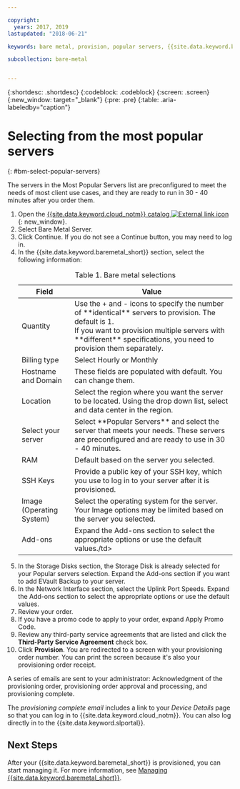 ```yaml
---

copyright:
  years: 2017, 2019
lastupdated: "2018-06-21"

keywords: bare metal, provision, popular servers, {{site.data.keyword.baremetal_long}}, {{site.data.keyword.baremetal_short}}

subcollection: bare-metal


---
```


{:shortdesc: .shortdesc}
{:codeblock: .codeblock}
{:screen: .screen}
{:new_window: target="_blank"}
{:pre: .pre}
{:table: .aria-labeledby="caption"}


# Selecting from the most popular servers
{: #bm-select-popular-servers}

The servers in the Most Popular Servers list are preconfigured to meet the needs of most client use cases, and they are ready to run in 30 - 40 minutes after you order them.
1. Open the [{{site.data.keyword.cloud_notm}} catalog ![External link icon](../icons/launch-glyph.svg "External link icon")](https://console.bluemix.net/catalog/){: new_window}.   
2. Select Bare Metal Server.
3. Click Continue.  If you do not see a Continue button, you may need to log in.
2. In the {{site.data.keyword.baremetal_short}} section, select the following information:
    <table>
    <CAPTION>Table 1. Bare metal selections</CAPTION>
    <THEAD>
    <TR>
    <th>Field</th>
    <th>Value</th>
    </TR>
    </THEAD>
    <TBODY>
    <tr>
    <td>Quantity</td>
    <td>Use the + and - icons to specify the number of **identical** servers to provision. The default is 1.<br>If you want to provision multiple servers with **different** specifications, you need to provision them separately.
    <tr>
    <tr>
    <td>Billing type</td>
    <td>Select Hourly or Monthly
    <tr>
    <td>Hostname and Domain</td>
    <td>These fields are populated with default. You can change them.</td>
    </tr>
    <tr>
    <td>Location</td>
    <td>Select the region where you want the server to be located. Using the drop down list, select and data center in the region. </td>
    </tr>
    <tr>
    <tr>
    <td>Select your server</td>
    <td>Select **Popular Servers** and select the server that meets your needs. These servers are preconfigured and are ready to use in 30 - 40 minutes.
    </tr>
    <tr>
    <td>RAM</td>
    <td>Default based on the server you selected.</td>
    </tr>
    <tr>
    <td>SSH Keys</td>
    <td>Provide a public key of your SSH key, which you use to log in to your server after it is provisioned.</td>
    </tr>
    <tr>
    <td>Image <br>(Operating System)</td>
    <td>Select the operating system for the server. Your Image options may be limited based on the server you selected.</td>
    </tr>
    <td>Add-ons</td>
    <td>Expand the Add-ons section to select the appropriate options or use the default values./td>
    </tr>
    </TBODY>
    </table>
3. In the Storage Disks section, the Storage Disk is already selected for your Popular servers selection. Expand the Add-ons section if you want to add EVault Backup to your server.
4. In the Network Interface section, select the Uplink Port Speeds. Expand the Add-ons section to select the appropriate options or use the default values.
4.  Review your order.
4. If you have a promo code to apply to your order, expand Apply Promo Code.  
5.  Review any third-party service agreements that are listed and click the **Third-Party Service Agreement** check box.
6.  Click **Provision**. You are redirected to a screen with your provisioning order number. You can print the screen because it's also your provisioning order receipt.

 A series of emails are sent to your administrator: Acknowledgment of the provisioning order, provisioning order approval and processing, and provisioning complete.

 The _provisioning complete email_ includes a link to your *Device Details* page so that you can log in to {{site.data.keyword.cloud_notm}}. You can also log directly in to the {{site.data.keyword.slportal}}.


## Next Steps

After your {{site.data.keyword.baremetal_short}} is provisioned, you can start managing it. For more information, see [Managing {{site.data.keyword.baremetal_short}}](/docs/infrastructure/bare-metal?topic=bare-metal-managing#managing).
